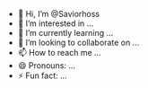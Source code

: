 - 👋 Hi, I’m @Saviorhoss
- 👀 I’m interested in ...
- 🌱 I’m currently learning ...
- 💞️ I’m looking to collaborate on ...
- 📫 How to reach me ...
- 😄 Pronouns: ...
- ⚡ Fun fact: ...

<!---
Saviorhoss/Saviorhoss is a ✨ special ✨ repository because its `README.md` (this file) appears on your GitHub profile.
You can click the Preview link to take a look at your changes.
--->
